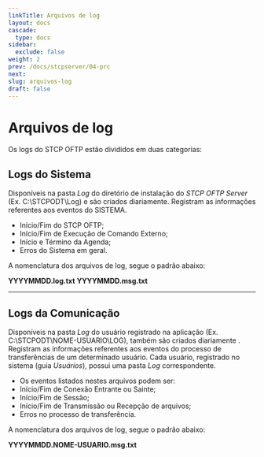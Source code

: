 ```yaml
---
linkTitle: Arquivos de log
layout: docs
cascade:
  type: docs
sidebar:
  exclude: false
weight: 2
prev: /docs/stcpserver/04-prc
next:
slug: arquivos-log
draft: false
---
```

# Arquivos de log

Os logs do STCP OFTP estão divididos em duas categorias:

## **Logs do Sistema**

Disponíveis na pasta _Log_ do diretório de instalação do _STCP OFTP Server_ (Ex. C:\STCPODT\Log) e são criados
diariamente. Registram as informações referentes aos eventos do SISTEMA.

* Início/Fim do STCP OFTP;
* Início/Fim de Execução de Comando Externo;
* Início e Término da Agenda;
* Erros do Sistema em geral.

A nomenclatura dos arquivos de log, segue o padrão abaixo:

**YYYYMMDD.log.txt**
**YYYYMMDD.msg.txt**

----
## **Logs da Comunicação**

Disponíveis na pasta _Log_ do usuário registrado na aplicação (Ex. C:\STCPODT\NOME-USUARIO\LOG), também são criados diariamente . Registram as informações referentes aos eventos do processo de transferências de um determinado usuário. Cada usuário, registrado no sistema (guia _Usuários_), possui uma pasta _Log_ correspondente.

* Os eventos listados nestes arquivos podem ser:
* Início/Fim de Conexão Entrante ou Sainte;
* Início/Fim de Sessão;
* Início/Fim de Transmissão ou Recepção de arquivos;
* Erros no processo de transferência.

A nomenclatura dos arquivos de log, segue o padrão abaixo:

**YYYYMMDD.NOME-USUARIO.msg.txt**

